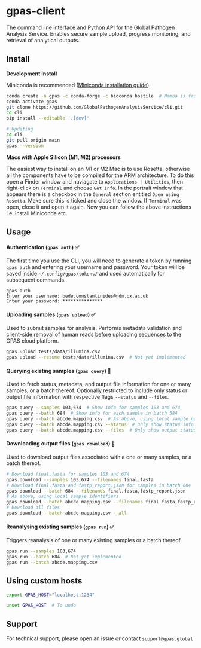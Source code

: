 # gpas-client

The command line interface and Python API for the Global Pathogen Analysis Service. Enables secure sample upload, progress monitoring, and retrieval of analytical outputs.



## Install

**Development install**

Miniconda is recommended ([Miniconda installation guide](https://conda.io/projects/conda/en/latest/user-guide/install/index.html)).

```bash
conda create -n gpas -c conda-forge -c bioconda hostile  # Mamba is faster
conda activate gpas
git clone https://github.com/GlobalPathogenAnalysisService/cli.git
cd cli
pip install --editable '.[dev]'

# Updating
cd cli
git pull origin main
gpas --version
```

**Macs with Apple Silicon (M1, M2) processors**

The easiest way to install on an M1 or M2 Mac is to use Rosetta, otherwise all the components have to be compiled for the ARM architecture. To do this open a Finder window and naviagate to `Applications | Utilities`, then right-click on `Terminal` and choose `Get Info`. In the portrait window that appears there is a checkbox in the `General` section entitled `Open using Rosetta`. Make sure this is ticked and close the window. If `Terminal` was open, close it and open it again. Now you can follow the above instructions i.e. install Miniconda etc. 

## Usage

#### Authentication (`gpas auth`) ✅

The first time you use the CLI, you will need to generate a token by running `gpas auth` and entering your username and password. Your token will be saved inside  `~/.config/gpas/tokens/` and used automatically  for subsequent commands.

```
gpas auth
Enter your username: bede.constantinides@ndm.ox.ac.uk
Enter your password: ***************
```



#### Uploading samples (`gpas upload`) ✅
Used to submit samples for analysis. Performs metadata validation and client-side removal of human reads before uploading sequences to the GPAS cloud platform.

```bash
gpas upload tests/data/illumina.csv
gpas upload --resume tests/data/illumina.csv  # Not yet implemented
```



#### Querying existing samples (`gpas query`) 🚧

Used to fetch status, metadata, and output file information for one or many samples, or a batch thereof. Optionally restricted to include only status or output file information with respective flags `--status` and `--files`.

```bash
gpas query --samples 103,674  # Show info for samples 103 and 674
gpas query --batch 684  # Show info for each sample in batch 584
gpas query --batch abcde.mapping.csv  # As above, using local sample names
gpas query --batch abcde.mapping.csv --status  # Only show status info
gpas query --batch abcde.mapping.csv --files  # Only show output status
```



#### Downloading output files (`gpas download`) 🚧

Used to download output files associated with a one or many samples, or a batch thereof.

```bash
# Download final.fasta for samples 103 and 674
gpas download --samples 103,674 --filenames final.fasta
# Download final.fasta and fastp_report.json for samples in batch 684
gpas download --batch 684 --filenames final.fasta,fastp_report.json
# As above, using local sample identifiers
gpas download --batch abcde.mapping.csv --filenames final.fasta,fastp_report.json
# Download all files
gpas download --batch abcde.mapping.csv --all
```



#### Reanalysing existing samples  (`gpas run`) ✅

Triggers reanalysis of one or many existing samples or a batch thereof.

```bash
gpas run --samples 103,674
gpas run --batch 684  # Not yet implemented
gpas run --batch abcde.mapping.csv
```



## Using custom hosts

```bash
export GPAS_HOST="localhost:1234"

unset GPAS_HOST  # To undo
```



## Support

For technical support, please open an issue or contact `support@gpas.global`
